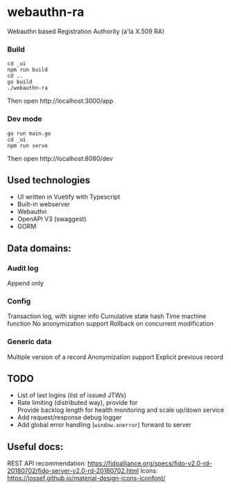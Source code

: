 # webauthn-ra
Webauthn based Registration Authority (a'la X.509 RA)

### Build
```
cd _ui
npm run build
cd ..
go build
./webauthn-ra 
```
Then open http://localhost:3000/app


### Dev mode
```
go run main.go
cd _ui
npm run serve
```
Then open http://localhost:8080/dev

## Used technologies
- UI written in Vuetify with Typescript
- Built-in webserver
- Webauthn
- OpenAPI V3 (swaggest)
- GORM

## Data domains:
### Audit log
Append only

### Config
Transaction log, with signer info
Cumulative state hash
Time machine function
No anonymization support
Rollback on concurrent modification

### Generic data
Multiple version of a record
Anonymization support
Explicit previous record

## TODO
- List of last logins (list of issued JTWs)
- Rate limiting (distributed way), provide for  
    Provide backlog length for health monitoring and scale up/down service 
- Add request/response debug logger
- Add global error handling (`window.onerror`) forward to server 

## Useful docs:
REST API recommendation:
https://fidoalliance.org/specs/fido-v2.0-rd-20180702/fido-server-v2.0-rd-20180702.html
Icons:
https://jossef.github.io/material-design-icons-iconfont/


